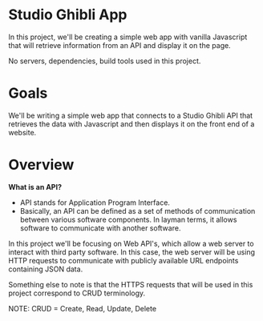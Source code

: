 # Studio Ghibli App

In this project, we'll be creating a simple web app with vanilla Javascript that will retrieve information from an API and display it on the page.

No servers, dependencies, build tools used in this project.

# Goals

We'll be writing a simple web app that connects to a Studio Ghibli API that retrieves the data with Javascript and then displays it on the front end of a website.

# Overview

<b>What is an API?</b>
- API stands for Application Program Interface.
- Basically, an API can be defined as a set of methods of communication between various software components. In layman terms, it allows software to communicate with another software.

In this project we'll be focusing on Web API's, which allow a web server to interact with third party software. In this case, the web server will be using HTTP requests to communicate with publicly available URL endpoints containing JSON data.

Something else to note is that the HTTPS requests that will be used in this project correspond to CRUD terminology.

NOTE: CRUD = Create, Read, Update, Delete
